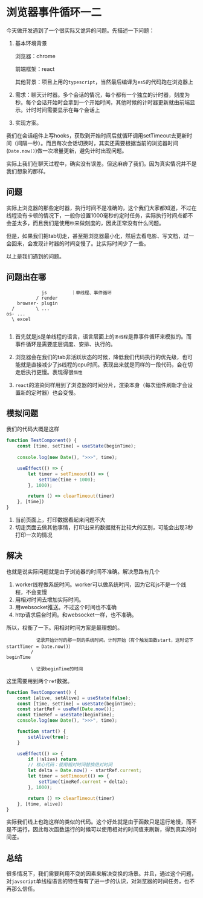 # 浏览器事件循环一二

今天做开发遇到了一个很实际又诡异的问题。先描述一下问题：

1. 基本环境背景

   浏览器：chrome

   前端框架：react

   其他背景：项目上用的`typescript`，当然最后编译为`es5`的代码跑在浏览器上

2. 需求：聊天计时器。多个会话的情况，每个都有一个独立的计时器，刻度为秒。每个会话开始时会拿到一个开始时间，其他时候的计时器更新就由前端显示。计时时间需要显示在每个会话上

3. 实现方案。

我们在会话组件上写hooks，获取到开始时间后就循环调用setTimeout去更新时间（间隔一秒）。而且每次会话切换时，其实还需要根据当前的浏览器时间(`Date.now()`)做一次增量更新，避免计时出现问题。


实际上我们在聊天过程中，确实没有误差。但这麻痹了我们。因为真实情况并不是我们想象的那样。

## 问题


实际上浏览器的那些定时器，执行时间不是准确的，这个我们大家都知道，不过在线程没有卡顿的情况下，一般你设置1000毫秒的定时任务，实际执行时间点都不会差太多，而且我们是使用`秒`来做刻度的，因此正常没有什么问题。

但是，如果我们把tab切走，甚至把浏览器最小化，然后去看电影、写文档，过一会回来，会发现计时器的时间变慢了。比实际时间少了一些。

以上是我们遇到的问题。

## 问题出在哪

```
             js         ｜单线程、事件循环
           / render
    browser- plugin
  /        \ ...
os- ...
  \ excel


```

1. 首先就是js是单线程的语言，语言层面上的`多线程`是靠事件循环来模拟的。而事件循环是需要底层调度、安排、执行的。

2. 浏览器会在我们的tab非活跃状态的时候，降低我们代码执行的优先级，也可能就是直接减少了js线程的cpu时间。表现出来就是同样的一段代码，会在切走后执行更慢。表现得很`惰性`

3. `react`的渲染同样用到了浏览器的时间分片，渲染本身（每次组件刷新才会设置新的定时器）也会变慢。

## 模拟问题

我们的代码大概是这样

```jsx
function TestComponent() {
	const [time, setTime] = useState(beginTime);
	
	console.log(new Date(), ">>>", time);

	useEffect(() => {
		let timer = setTimeout(() => {
			setTime(time + 1000);
		}, 1000);

		return () => clearTimeout(timer)
	}, [time])
}

```

1. 当前页面上，打印数据看起来问题不大
2. 切走页面去做其他事情，打印出来的数据就有比较大的区别，可能会出现3秒打印一次的情况


## 解决

也就是说实际问题就是由于浏览器的时间不准确。解决思路有几个

1. worker线程做系统时间。worker可以做系统时间，因为它和js不是一个线程，不会变慢
2. 用相对时间去增加实际时间。
3. 用websocket推送。不过这个时间也不准确
4. http请求后台时间。和websocket一样，也不准确。


所以，权衡了一下。用相对时间方案是最理想的。


```
           记录开始计时的那一刻的系统时间。计时开始（有个触发函数start，这时记下startTimer = Date.now()）
         / 
beginTime

         \ 记录beginTime的时间
```

这里需要用到两个`ref`数据。


```jsx
function TestComponent() {
	const [alive, setAlive] = useState(false);
	const [time, setTime] = useState(beginTime);
	const startRef = useRef(Date.now());
	const timeRef = useState(beginTime);
	console.log(new Date(), ">>>", time);

	function start() {
		setAlive(true);
	}

	useEffect(() => {
		if (!alive) return
		// 核心代码：使用相对时间替换绝对时间
		let delta = Date.now() - startRef.current;
		let timer = setTimeout(() => {
			setTime(timeRef.current + delta);
		}, 1000);

		return () => clearTimeout(timer)
	}, [time, alive])
}

```


实际我们线上也跑这样的类似的代码。这个好处就是由于函数只是运行地慢，而不是不运行，因此每次函数运行的时候可以使用相对的时间值来刷新，得到真实的时间差。


## 总结

很多情况下，我们需要利用不变的因素来解决变换的场景。并且，通过这个问题，对`javscript`单线程语言的特性有有了进一步的认识，对浏览器的时间任务，也不再那么信任。